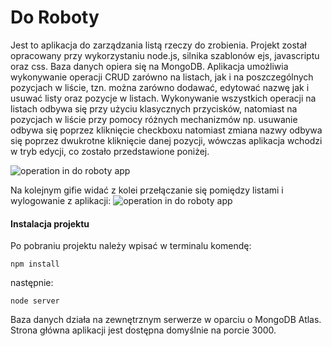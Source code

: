 # Do Roboty
Jest to aplikacja do zarządzania listą rzeczy do zrobienia. Projekt został opracowany przy wykorzystaniu node.js, silnika szablonów ejs, javascriptu oraz css. Baza danych opiera się na MongoDB.
Aplikacja umożliwia wykonywanie operacji CRUD zarówno na listach, jak i na poszczególnych pozycjach w liście, tzn. można zarówno dodawać, edytować nazwę jak i usuwać listy oraz pozycje w listach.
Wykonywanie wszystkich operacji na listach odbywa się przy użyciu klasycznych przycisków, natomiast na pozycjach w liście przy pomocy różnych mechanizmów np. usuwanie odbywa się poprzez kliknięcie checkboxu natomiast zmiana nazwy odbywa się poprzez dwukrotne kliknięcie danej pozycji, wówczas aplikacja wchodzi w tryb edycji, co zostało przedstawione poniżej.

<img src="https://i.imgur.com/0bP7yMb.gif" alt="operation in do roboty app">

Na kolejnym gifie widać z kolei przełączanie się pomiędzy listami i wylogowanie z aplikacji:
<img src="https://i.imgur.com/zHyKBKo.gif" alt="operation in do roboty app">
<h4>Instalacja projektu</h4>
Po pobraniu projektu należy wpisać w terminalu komendę:
<pre><code>npm install</code></pre>
następnie:
<pre><code>node server</code></pre>
Baza danych działa na zewnętrznym serwerze w oparciu o MongoDB Atlas.
Strona główna aplikacji jest dostępna domyślnie na porcie 3000.